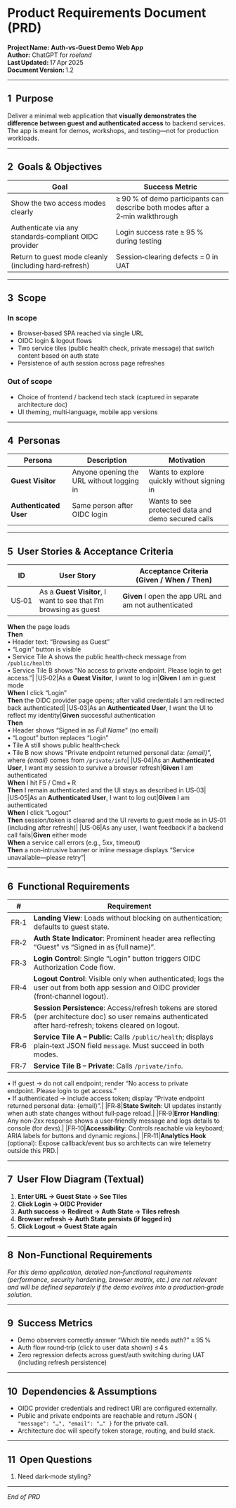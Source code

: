 # Product Requirements Document (PRD)

**Project Name:** **Auth‑vs‑Guest Demo Web App**  
**Author:** ChatGPT for *roeland*  
**Last Updated:** 17 Apr 2025  
**Document Version:** 1.2

---

## 1  Purpose
Deliver a minimal web application that **visually demonstrates the difference between guest and authenticated access** to backend services. The app is meant for demos, workshops, and testing—not for production workloads.

---

## 2  Goals & Objectives

| Goal | Success Metric |
|------|---------------|
|Show the two access modes clearly| ≥ 90 % of demo participants can describe both modes after a 2‑min walkthrough|
|Authenticate via any standards‑compliant OIDC provider| Login success rate ≥ 95 % during testing|
|Return to guest mode cleanly (including hard‑refresh)| Session‑clearing defects = 0 in UAT|

---

## 3  Scope

### In scope
- Browser‑based SPA reached via single URL  
- OIDC login & logout flows  
- Two service tiles (public health check, private message) that switch content based on auth state  
- Persistence of auth session across page refreshes  

### Out of scope
- Choice of frontend / backend tech stack (captured in separate architecture doc)  
- UI theming, multi‑language, mobile app versions  

---

## 4  Personas

| Persona | Description | Motivation |
|---------|-------------|------------|
|**Guest Visitor**| Anyone opening the URL without logging in | Wants to explore quickly without signing in |
|**Authenticated User**| Same person after OIDC login | Wants to see protected data and demo secured calls |

---

## 5  User Stories & Acceptance Criteria

| ID | User Story | Acceptance Criteria (Given / When / Then) |
|----|------------|---------------------------------------------|
|US‑01|As a **Guest Visitor**, I want to see that I’m browsing as guest|**Given** I open the app URL and am not authenticated  
**When** the page loads  
**Then**  
• Header text: “Browsing as Guest”  
• “Login” button is visible  
• Service Tile A shows the public health‑check message from `/public/health`  
• Service Tile B shows “No access to private endpoint. Please login to get access.”|
|US‑02|As a **Guest Visitor**, I want to log in|**Given** I am in guest mode  
**When** I click “Login”  
**Then** the OIDC provider page opens; after valid credentials I am redirected back authenticated|
|US‑03|As an **Authenticated User**, I want the UI to reflect my identity|**Given** successful authentication  
**Then**  
• Header shows “Signed in as *Full Name*” (no email)  
• “Logout” button replaces “Login”  
• Tile A still shows public health‑check  
• Tile B now shows “Private endpoint returned personal data: *{email}*”, where *{email}* comes from `/private/info`|
|US‑04|As an **Authenticated User**, I want my session to survive a browser refresh|**Given** I am authenticated  
**When** I hit F5 / Cmd + R  
**Then** I remain authenticated and the UI stays as described in US‑03|
|US‑05|As an **Authenticated User**, I want to log out|**Given** I am authenticated  
**When** I click “Logout”  
**Then** session/token is cleared and the UI reverts to guest mode as in US‑01 (including after refresh)|
|US‑06|As any user, I want feedback if a backend call fails|**Given** either mode  
**When** a service call errors (e.g., 5xx, timeout)  
**Then** a non‑intrusive banner or inline message displays “Service unavailable—please retry”|

---

## 6  Functional Requirements

| # | Requirement |
|---|-------------|
|FR‑1|**Landing View**: Loads without blocking on authentication; defaults to guest state.|
|FR‑2|**Auth State Indicator**: Prominent header area reflecting “Guest” vs “Signed in as {full name}”.|
|FR‑3|**Login Control**: Single “Login” button triggers OIDC Authorization Code flow.|
|FR‑4|**Logout Control**: Visible only when authenticated; logs the user out from both app session and OIDC provider (front‑channel logout).|
|FR‑5|**Session Persistence**: Access/refresh tokens are stored (per architecture doc) so user remains authenticated after hard‑refresh; tokens cleared on logout.|
|FR‑6|**Service Tile A – Public**: Calls `/public/health`; displays plain‑text JSON field `message`. Must succeed in both modes.|
|FR‑7|**Service Tile B – Private**: Calls `/private/info`.  
• If guest → do not call endpoint; render “No access to private endpoint. Please login to get access.”  
• If authenticated → include access token; display “Private endpoint returned personal data: {email}”.|
|FR‑8|**State Switch**: UI updates instantly when auth state changes without full‑page reload.|
|FR‑9|**Error Handling**: Any non‑2xx response shows a user‑friendly message and logs details to console (for devs).|
|FR‑10|**Accessibility**: Controls reachable via keyboard; ARIA labels for buttons and dynamic regions.|
|FR‑11|**Analytics Hook** (optional): Expose callback/event bus so architects can wire telemetry outside this PRD.|

---

## 7  User Flow Diagram (Textual)
1. **Enter URL → Guest State → See Tiles**  
2. **Click Login → OIDC Provider**  
3. **Auth success → Redirect → Auth State → Tiles refresh**  
4. **Browser refresh → Auth State persists (if logged in)**  
5. **Click Logout → Guest State again**

---

## 8  Non‑Functional Requirements
*For this demo application, detailed non‑functional requirements (performance, security hardening, browser matrix, etc.) are not relevant and will be defined separately if the demo evolves into a production‑grade solution.*

---

## 9  Success Metrics
- Demo observers correctly answer “Which tile needs auth?” ≥ 95 %  
- Auth flow round‑trip (click to user data shown) ≤ 4 s  
- Zero regression defects across guest/auth switching during UAT (including refresh persistence)

---

## 10  Dependencies & Assumptions
- OIDC provider credentials and redirect URI are configured externally.  
- Public and private endpoints are reachable and return JSON `{ "message": "…", "email": "…" }` for the private call.  
- Architecture doc will specify token storage, routing, and build stack.

---

## 11  Open Questions
1. Need dark‑mode styling?

---

*End of PRD*

